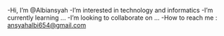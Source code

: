 -Hi, I’m @Albiansyah
-I’m interested in technology and informatics
-I’m currently learning ...
-I’m looking to collaborate on ...
-How to reach me : ansyahalbi654@gmail.com

<!---
Albiansyah/Albiansyah is a ✨ special ✨ repository because its `README.md` (this file) appears on your GitHub profile.
You can click the Preview link to take a look at your changes.
--->
